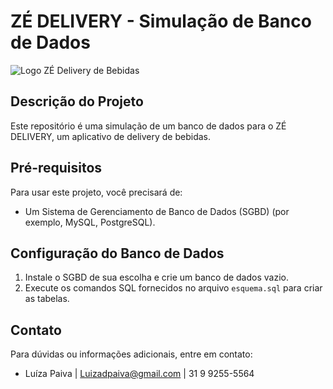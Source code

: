 # ZÉ DELIVERY - Simulação de Banco de Dados

![Logo ZÉ Delivery de Bebidas](https://github.com/adsluizapaiva/BD_zedelivery/raw/main/Logo-Z%C3%A9-Delivery-de-Bebidas.png)

## Descrição do Projeto

Este repositório é uma simulação de um banco de dados para o ZÉ DELIVERY, um aplicativo de delivery de bebidas.

## Pré-requisitos

Para usar este projeto, você precisará de:

- Um Sistema de Gerenciamento de Banco de Dados (SGBD) (por exemplo, MySQL, PostgreSQL).

## Configuração do Banco de Dados

1. Instale o SGBD de sua escolha e crie um banco de dados vazio.
2. Execute os comandos SQL fornecidos no arquivo `esquema.sql` para criar as tabelas.

## Contato

Para dúvidas ou informações adicionais, entre em contato:

- Luíza Paiva | Luizadpaiva@gmail.com | 31 9 9255-5564
